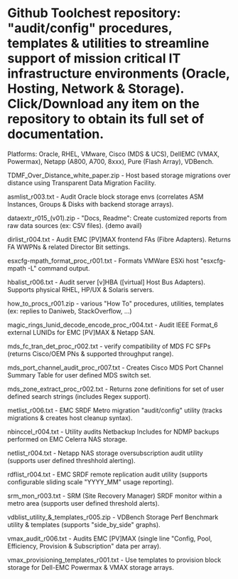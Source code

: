 # Github Toolchest repository: "audit/config" procedures, templates & utilities to streamline support of mission critical IT infrastructure environments (Oracle, Hosting, Network & Storage).  Click/Download any item on the repository to obtain its full set of documentation.

Platforms: Oracle, RHEL, VMware, Cisco (MDS & UCS), DellEMC (VMAX, Powermax), Netapp (A800, A700, 8xxx), Pure (Flash Array), VDBench.

TDMF_Over_Distance_white_paper.zip - Host based storage migrations over distance using Transparent Data Migration Facility.

asmlist_r003.txt - Audit Oracle block storage envs (correlates ASM Instances, Groups & Disks with backend storage arrays).

dataextr_r015_(v01).zip - "Docs, Readme": Create customized reports from raw data sources (ex: CSV files).  {demo avail}

dirlist_r004.txt - Audit EMC [PV]MAX frontend FAs (Fibre Adapters).  Returns FA WWPNs & related Director Bit settings.

esxcfg-mpath_format_proc_r001.txt - Formats VMWare ESXi host "esxcfg-mpath -L" command output.

hbalist_r006.txt - Audit server [v]HBA ([virtual] Host Bus Adapters).  Supports physical RHEL, HP/UX & Solaris servers.

how_to_procs_r001.zip - various "How To" procedures, utilities, templates (ex: replies to Daniweb, StackOverflow, ...)

magic_rings_lunid_decode_encode_proc_r004.txt - Audit IEEE Format_6 external LUNIDs for EMC [PV]MAX & Netapp SAN.

mds_fc_tran_det_proc_r002.txt - verify compatibility of MDS FC SFPs (returns Cisco/OEM PNs & supported throughput range). 

mds_port_channel_audit_proc_r007.txt - Creates Cisco MDS Port Channel Summary Table for user defined MDS switch set.

mds_zone_extract_proc_r002.txt - Returns zone definitions for set of user defined search strings (includes Regex support).

metlist_r006.txt - EMC SRDF Metro migration "audit/config" utility (tracks migrations & creates host cleanup syntax).

nbinccel_r004.txt - Utility audits Netbackup Includes for NDMP backups performed on EMC Celerra NAS storage.

netlist_r004.txt - Netapp NAS storage oversubscription audit utility (supports user defined threshhold alerting).

rdflist_r004.txt - EMC SRDF remote replication audit utility (supports configurable sliding scale "YYYY_MM" usage reporting).

srm_mon_r003.txt - SRM (Site Recovery Manager) SRDF monitor within a metro area (supports user defined threshold alerts).

vdblist_utility_&_templates_r005.zip - VDBench Storage Perf Benchmark utility & templates (supports "side_by_side" graphs).

vmax_audit_r006.txt - Audits EMC [PV]MAX (single line "Config, Pool, Efficiency, Provision & Subscription" data per array). 

vmax_provisioning_templates_r001.txt - Use templates to provision block storage for Dell-EMC Powermax & VMAX storage arrays.
